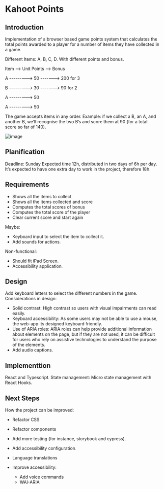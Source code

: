 # Kahoot Points

## Introduction

Implementation of a browser based game points system that calculates the total points awarded to a player for a number of items they have collected in a game. 

Different Items: A, B, C, D. With different points and bonus.

Item --> Unit Points --> Bonus

A ---------> 50 -------> 200 for 3

B ---------> 30 -------> 90 for 2

A ---------> 50 

A ---------> 50 

The game accepts items in any order. Example: if we collect a B, an A, and another B, we’ll recognise the two B’s and score them at 90 (for a total score so far of 140).


![image](https://user-images.githubusercontent.com/39062528/212623158-b21da9fb-1ef5-4473-89e4-c4ef126b156d.png)

## Planification
Deadline:  Sunday
Expected time 12h, distributed in two days of 6h per day. It’s expected to have one extra day to work in the project, therefore 18h.

## Requirements

- Shows all the items to collect
- Shows all the items collected and score
- Computes the total scores of bonus
- Computes the total score of the player
- Clear current score and start again

Maybe:

- Keyboard input to select the item to collect it.
- Add sounds for actions.

Non-functional:

- Should fit iPad Screen.
- Accessibility application.

## Design

Add keyboard letters to select the different numbers in the game.
Considerations in design:
- Solid contrast: High contrast so users with visual impairments can read easily.
- Keyboard accessibility: As some users may not be able to use a mouse, the web-app its designed keyboard friendly.
-  Use of ARIA roles: ARIA roles can help provide additional information about elements on the page, but if they are not used, it can be difficult for users who rely on assistive technologies to understand the purpose of the elements.
- Add audio captions.

## Implementtion
React and Typescript.
State management: Micro state management with React Hooks.

## Next Steps
How the project can be improved:

- Refactor CSS
- Refactor components
- Add more testing (for instance, storybook and cypress).
- Add accessibility configuration.
- Language translations

- Improve accessibility:
    - Add voice commands
    - WAI-ARIA

